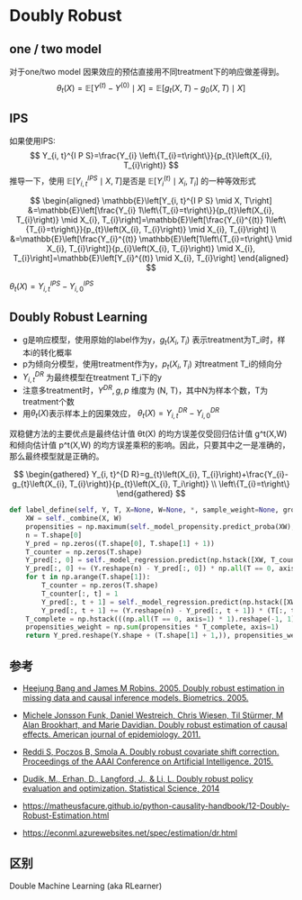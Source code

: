 # Doubly Robust


## one / two model
对于one/two model 因果效应的预估直接用不同treatment下的响应做差得到。
$$
\theta_{t}(X)=\mathbb{E}\left[Y^{(t)}-Y^{(0)} \mid X\right] = \mathbb{E}\left[g_{t}(X, T)-g_{0}(X, T) \mid X\right]
$$


## IPS
如果使用IPS:
$$
Y_{i, t}^{I P S}=\frac{Y_{i} \left\{T_{i}=t\right\}}{p_{t}\left(X_{i}, T_{i}\right)}
$$
推导一下，使用 $\mathbb{E}\left[Y_{i, t}^{I P S} \mid X, T\right]$是否是 $\mathbb{E}\left[Y_{i}^{(t)} \mid X_{i}, T_{i}\right]$ 的一种等效形式

$$
\begin{aligned}
\mathbb{E}\left[Y_{i, t}^{I P S} \mid X, T\right] &=\mathbb{E}\left[\frac{Y_{i} 1\left\{T_{i}=t\right\}}{p_{t}\left(X_{i}, T_{i}\right)} \mid X_{i}, T_{i}\right]=\mathbb{E}\left[\frac{Y_{i}^{(t)} 1\left\{T_{i}=t\right\}}{p_{t}\left(X_{i}, T_{i}\right)} \mid X_{i}, T_{i}\right] \\
&=\mathbb{E}\left[\frac{Y_{i}^{(t)} \mathbb{E}\left[1\left\{T_{i}=t\right\} \mid X_{i}, T_{i}\right]}{p_{i}\left(X_{i}, T_{i}\right)} \mid X_{i}, T_{i}\right]=\mathbb{E}\left[Y_{i}^{(t)} \mid X_{i}, T_{i}\right]
\end{aligned}
$$

$\theta_t(X) = Y_{i, t}^{I P S}-Y_{i, 0}^{I P S}$

## Doubly Robust Learning
- g是响应模型，使用原始的label作为y，$g_t(X_i, T_i)$ 表示treatment为T_i时，样本i的转化概率
- p为倾向分模型，使用treatment作为y，$p_t(X_i, T_i)$ 对treatment T_i的倾向分
- $Y_{i, t}^{D R}$ 为最终模型在treatment T_i下的y
- 注意多treatment时，$Y^{D R}, g, p$ 维度为 (N, T)，其中N为样本个数，T为treatment个数
- 用$\theta_t(X)$表示样本上的因果效应， $\theta_t(X) = Y_{i, t}^{D R}-Y_{i, 0}^{D R}$

双稳健方法的主要优点是最终估计值 θt(X) 的均方误差仅受回归估计值 g^t(X,W) 和倾向估计值 p^t(X,W) 的均方误差乘积的影响。因此，只要其中之一是准确的，那么最终模型就是正确的。

$$
\begin{gathered}
Y_{i, t}^{D R}=g_{t}\left(X_{i}, T_{i}\right)+\frac{Y_{i}-g_{t}\left(X_{i}, T_{i}\right)}{p_{t}\left(X_{i}, T_i\right)} \\
\left\{T_{i}=t\right\}
\end{gathered}
$$

```python
def label_define(self, Y, T, X=None, W=None, *, sample_weight=None, groups=None):
    XW = self._combine(X, W)
    propensities = np.maximum(self._model_propensity.predict_proba(XW), self._min_propensity)
    n = T.shape[0]
    Y_pred = np.zeros((T.shape[0], T.shape[1] + 1))
    T_counter = np.zeros(T.shape)
    Y_pred[:, 0] = self._model_regression.predict(np.hstack([XW, T_counter])).reshape(n)
    Y_pred[:, 0] += (Y.reshape(n) - Y_pred[:, 0]) * np.all(T == 0, axis=1) / propensities[:, 0]
    for t in np.arange(T.shape[1]):
        T_counter = np.zeros(T.shape)
        T_counter[:, t] = 1
        Y_pred[:, t + 1] = self._model_regression.predict(np.hstack([XW, T_counter])).reshape(n)
        Y_pred[:, t + 1] += (Y.reshape(n) - Y_pred[:, t + 1]) * (T[:, t] == 1) / propensities[:, t + 1]
    T_complete = np.hstack(((np.all(T == 0, axis=1) * 1).reshape(-1, 1), T))
    propensities_weight = np.sum(propensities * T_complete, axis=1)
    return Y_pred.reshape(Y.shape + (T.shape[1] + 1,)), propensities_weight.reshape((n,))
```

## 参考

- [Heejung Bang and James M Robins. 2005. Doubly robust estimation in missing data and causal inference models. Biometrics. 2005.](https://www.math.mcgill.ca/dstephens/SISCR2018/Articles/bang_robins_2005.pdf)

- [Michele Jonsson Funk, Daniel Westreich, Chris Wiesen, Til Stürmer, M Alan Brookhart, and Marie Davidian. Doubly robust estimation of causal effects. American journal of epidemiology. 2011.](https://academic.oup.com/aje/article/173/7/761/103691)

- [Reddi S, Poczos B, Smola A. Doubly robust covariate shift correction. Proceedings of the AAAI Conference on Artificial Intelligence. 2015.](https://www.aaai.org/ocs/index.php/AAAI/AAAI15/paper/viewFile/9498/9965)

- [Dudik, M., Erhan, D., Langford, J., & Li, L. Doubly robust policy evaluation and optimization. Statistical Science, 2014](https://arxiv.org/pdf/1503.02834.pdf)

- https://matheusfacure.github.io/python-causality-handbook/12-Doubly-Robust-Estimation.html

- https://econml.azurewebsites.net/spec/estimation/dr.html


## 区别

Double Machine Learning (aka RLearner)
